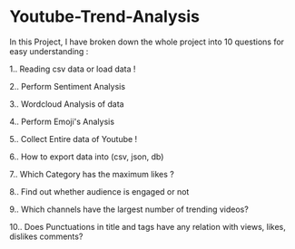 # Youtube-Trend-Analysis

In this Project, I have broken down the whole project into 10 questions for easy understanding :

1.. Reading csv data or load data !

2.. Perform Sentiment Analysis

3.. Wordcloud Analysis of data

4.. Perform Emoji's Analysis

5.. Collect Entire data of Youtube !

6.. How to export data into (csv, json, db)

7.. Which Category has the maximum likes ?

8.. Find out whether audience is engaged or not

9.. Which channels have the largest number of trending videos?

10.. Does Punctuations in title and tags have any relation with views, likes, dislikes comments?
